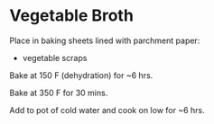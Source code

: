 # Vegetable Broth

Place in baking sheets lined with parchment paper:

- vegetable scraps

Bake at 150 F (dehydration) for ~6 hrs.

Bake at 350 F for 30 mins.

Add to pot of cold water and cook on low for ~6 hrs.
